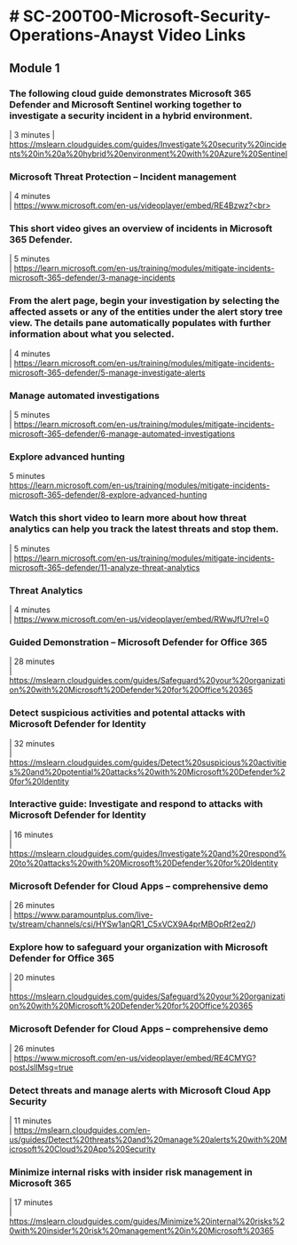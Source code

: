 
# # SC-200T00-Microsoft-Security-Operations-Anayst Video Links

## Module 1

### The following cloud guide demonstrates Microsoft 365 Defender and Microsoft Sentinel working together to investigate a security incident in a hybrid environment.<br>
|     3 minutes
|     https://mslearn.cloudguides.com/guides/Investigate%20security%20incidents%20in%20a%20hybrid%20environment%20with%20Azure%20Sentinel

### Microsoft Threat Protection – Incident management<br>
|     4 minutes<br>
|     https://www.microsoft.com/en-us/videoplayer/embed/RE4Bzwz?<br>

### This short video gives an overview of incidents in Microsoft 365 Defender.<br>
|     5 minutes<br>
|     https://learn.microsoft.com/en-us/training/modules/mitigate-incidents-microsoft-365-defender/3-manage-incidents<br>

### From the alert page, begin your investigation by selecting the affected assets or any of the entities under the alert story tree view. The details pane automatically populates with further information about what you selected.<br>
|     4 minutes<br>
|     https://learn.microsoft.com/en-us/training/modules/mitigate-incidents-microsoft-365-defender/5-manage-investigate-alerts<br>

### Manage automated investigations<br>
|   5 minutes<br>
|   https://learn.microsoft.com/en-us/training/modules/mitigate-incidents-microsoft-365-defender/6-manage-automated-investigations<br>

### Explore advanced hunting<br>
5 minutes<br>
https://learn.microsoft.com/en-us/training/modules/mitigate-incidents-microsoft-365-defender/8-explore-advanced-hunting<br>

### Watch this short video to learn more about how threat analytics can help you track the latest threats and stop them.<br>
|   5 minutes<br>
|   https://learn.microsoft.com/en-us/training/modules/mitigate-incidents-microsoft-365-defender/11-analyze-threat-analytics<br>

### Threat Analytics<br>
|   4 minutes<br>
|   https://www.microsoft.com/en-us/videoplayer/embed/RWwJfU?rel=0<br>

### Guided Demonstration – Microsoft Defender for Office 365<br>
|   28 minutes<br>
|   https://mslearn.cloudguides.com/guides/Safeguard%20your%20organization%20with%20Microsoft%20Defender%20for%20Office%20365<br>

### Detect suspicious activities and potental attacks with Microsoft Defender for Identity<br>
|   32 minutes<br>
|   https://mslearn.cloudguides.com/guides/Detect%20suspicious%20activities%20and%20potential%20attacks%20with%20Microsoft%20Defender%20for%20Identity<br>

### Interactive guide: Investigate and respond to attacks with Microsoft Defender for Identity<br>
|   16 minutes<br>
|   https://mslearn.cloudguides.com/guides/Investigate%20and%20respond%20to%20attacks%20with%20Microsoft%20Defender%20for%20Identity<br>

### Microsoft Defender for Cloud Apps – comprehensive demo<br>
|   26 minutes<br>
|   https://www.paramountplus.com/live-tv/stream/channels/csi/HYSw1anQR1_C5xVCX9A4prMBOpRf2eq2/)

### Explore how to safeguard your organization with Microsoft Defender for Office 365<br>
|   20 minutes<br>
|   https://mslearn.cloudguides.com/guides/Safeguard%20your%20organization%20with%20Microsoft%20Defender%20for%20Office%20365<br>

### Microsoft Defender for Cloud Apps – comprehensive demo<br>
|   26 minutes<br>
|   https://www.microsoft.com/en-us/videoplayer/embed/RE4CMYG?postJsllMsg=true<br>

### Detect threats and manage alerts with Microsoft Cloud App Security<br>
|   11 minutes<br>
|   https://mslearn.cloudguides.com/en-us/guides/Detect%20threats%20and%20manage%20alerts%20with%20Microsoft%20Cloud%20App%20Security<br>

### Minimize internal risks with insider risk management in Microsoft 365<br>
|   17 minutes<br>
|   https://mslearn.cloudguides.com/guides/Minimize%20internal%20risks%20with%20insider%20risk%20management%20in%20Microsoft%20365<br>



